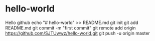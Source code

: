 # hello-world
Hello github
echo "# hello-world" >> README.md
git init
git add README.md
git commit -m "first commit"
git remote add origin https://github.com/SJTUwwz/hello-world.git
git push -u origin master
